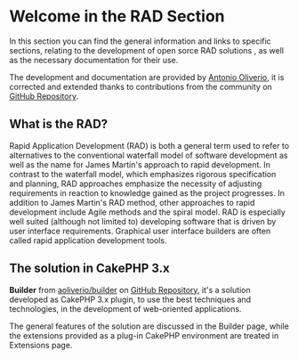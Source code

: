 # Welcome in the RAD Section

In this section you can find the general information and links to specific sections, 
relating to the development of open sorce RAD solutions , as well as the necessary documentation for their use. 

The development and documentation are provided by [Antonio Oliverio](http://www.aoliverio.com), 
it is corrected and extended thanks to contributions from the community on [GitHub Repository](https://github.com/aoliverio).

## What is the RAD?

Rapid Application Development (RAD) is both a general term used to refer to alternatives to the 
conventional waterfall model of software development as well as the name for James Martin's approach to rapid development.
In contrast to the waterfall model, which emphasizes rigorous specification and planning, 
RAD approaches emphasize the necessity of adjusting requirements in reaction to knowledge gained as the project progresses.
In addition to James Martin's RAD method, other approaches to rapid development include Agile methods and the spiral model. 
RAD is especially well suited (although not limited to) developing software that is driven by user interface requirements. 
Graphical user interface builders are often called rapid application development tools.

## The solution in CakePHP 3.x

**Builder** from [aoliverio/builder](https://github.com/aoliverio) on [GitHub Repository](https://github.com/aoliverio), 
it's a solution developed as CakePHP 3.x plugin, to use the best techniques and technologies, in the development of web-oriented applications.

The general features of the solution are discussed in the Builder page, 
while the extensions provided as a plug-in CakePHP environment are treated in Extensions page.
